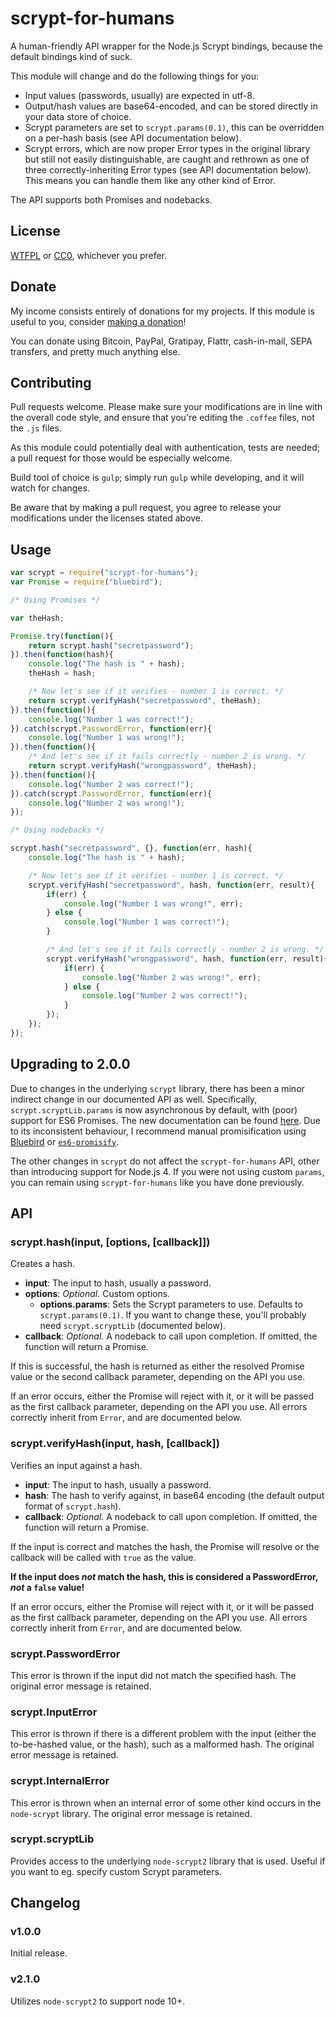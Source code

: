 # scrypt-for-humans

A human-friendly API wrapper for the Node.js Scrypt bindings, because the default bindings kind of suck.

This module will change and do the following things for you:

* Input values (passwords, usually) are expected in utf-8.
* Output/hash values are base64-encoded, and can be stored directly in your data store of choice.
* Scrypt parameters are set to `scrypt.params(0.1)`, this can be overridden on a per-hash basis (see API documentation below).
* Scrypt errors, which are now proper Error types in the original library but still not easily distinguishable, are caught and rethrown as one of three correctly-inheriting Error types (see API documentation below). This means you can handle them like any other kind of Error.

The API supports both Promises and nodebacks.

## License

[WTFPL](http://www.wtfpl.net/txt/copying/) or [CC0](https://creativecommons.org/publicdomain/zero/1.0/), whichever you prefer.

## Donate

My income consists entirely of donations for my projects. If this module is useful to you, consider [making a donation](http://cryto.net/~joepie91/donate.html)!

You can donate using Bitcoin, PayPal, Gratipay, Flattr, cash-in-mail, SEPA transfers, and pretty much anything else.

## Contributing

Pull requests welcome. Please make sure your modifications are in line with the overall code style, and ensure that you're editing the `.coffee` files, not the `.js` files.

As this module could potentially deal with authentication, tests are needed; a pull request for those would be especially welcome.

Build tool of choice is `gulp`; simply run `gulp` while developing, and it will watch for changes.

Be aware that by making a pull request, you agree to release your modifications under the licenses stated above.

## Usage

```javascript
var scrypt = require("scrypt-for-humans");
var Promise = require("bluebird");

/* Using Promises */

var theHash;

Promise.try(function(){
	return scrypt.hash("secretpassword");
}).then(function(hash){
	console.log("The hash is " + hash);
	theHash = hash;

	/* Now let's see if it verifies - number 1 is correct. */
	return scrypt.verifyHash("secretpassword", theHash);
}).then(function(){
	console.log("Number 1 was correct!");
}).catch(scrypt.PasswordError, function(err){
	console.log("Number 1 was wrong!");
}).then(function(){
	/* And let's see if it fails correctly - number 2 is wrong. */
	return scrypt.verifyHash("wrongpassword", theHash);
}).then(function(){
	console.log("Number 2 was correct!");
}).catch(scrypt.PasswordError, function(err){
	console.log("Number 2 was wrong!");
});

/* Using nodebacks */

scrypt.hash("secretpassword", {}, function(err, hash){
	console.log("The hash is " + hash);

	/* Now let's see if it verifies - number 1 is correct. */
	scrypt.verifyHash("secretpassword", hash, function(err, result){
		if(err) {
			console.log("Number 1 was wrong!", err);
		} else {
			console.log("Number 1 was correct!");
		}

		/* And let's see if it fails correctly - number 2 is wrong. */
		scrypt.verifyHash("wrongpassword", hash, function(err, result){
			if(err) {
				console.log("Number 2 was wrong!", err);
			} else {
				console.log("Number 2 was correct!");
			}
		});
	});
});
```

## Upgrading to 2.0.0

Due to changes in the underlying `scrypt` library, there has been a minor indirect change in our documented API as well. Specifically, `scrypt.scryptLib.params` is now asynchronous by default, with (poor) support for ES6 Promises. The new documentation can be found [here](https://github.com/barrysteyn/node-scrypt/blob/master/Readme.md#params). Due to its inconsistent behaviour, I recommend manual promisification using [Bluebird](https://www.npmjs.com/package/bluebird) or [`es6-promisify`](https://www.npmjs.com/package/es6-promisify).

The other changes in `scrypt` do not affect the `scrypt-for-humans` API, other than introducing support for Node.js 4. If you were not using custom `params`, you can remain using `scrypt-for-humans` like you have done previously.

## API

### scrypt.hash(input, [options, [callback]])

Creates a hash.

* __input__: The input to hash, usually a password.
* __options__: *Optional.* Custom options.
	* __options.params__: Sets the Scrypt parameters to use. Defaults to `scrypt.params(0.1)`. If you want to change these, you'll probably need `scrypt.scryptLib` (documented below).
* __callback__: *Optional.* A nodeback to call upon completion. If omitted, the function will return a Promise.

If this is successful, the hash is returned as either the resolved Promise value or the second callback parameter, depending on the API you use.

If an error occurs, either the Promise will reject with it, or it will be passed as the first callback parameter, depending on the API you use. All errors correctly inherit from `Error`, and are documented below.

### scrypt.verifyHash(input, hash, [callback])

Verifies an input against a hash.

* __input__: The input to hash, usually a password.
* __hash__: The hash to verify against, in base64 encoding (the default output format of `scrypt.hash`).
* __callback__: *Optional.* A nodeback to call upon completion. If omitted, the function will return a Promise.

If the input is correct and matches the hash, the Promise will resolve or the callback will be called with `true` as the value.

__If the input does *not* match the hash, this is considered a PasswordError, *not* a `false` value!__

If an error occurs, either the Promise will reject with it, or it will be passed as the first callback parameter, depending on the API you use. All errors correctly inherit from `Error`, and are documented below.

### scrypt.PasswordError

This error is thrown if the input did not match the specified hash. The original error message is retained.

### scrypt.InputError

This error is thrown if there is a different problem with the input (either the to-be-hashed value, or the hash), such as a malformed hash. The original error message is retained.

### scrypt.InternalError

This error is thrown when an internal error of some other kind occurs in the `node-scrypt` library. The original error message is retained.

### scrypt.scryptLib

Provides access to the underlying `node-scrypt2` library that is used. Useful if you want to eg. specify custom Scrypt parameters.

## Changelog

### v1.0.0

Initial release.

### v2.1.0

Utilizes `node-scrypt2` to support node 10+.
